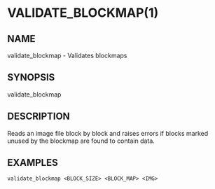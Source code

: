 # VALIDATE\_BLOCKMAP(1)

## NAME
validate\_blockmap - Validates blockmaps

## SYNOPSIS
validate\_blockmap

## DESCRIPTION
Reads an image file block by block and raises errors if blocks marked unused by
the blockmap are found to contain data.

## EXAMPLES
`validate_blockmap <BLOCK_SIZE> <BLOCK_MAP> <IMG>`
